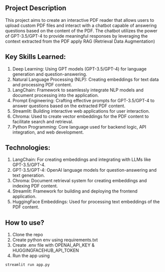 ## Project Description
This project aims to create an interactive PDF reader that allows users to upload custom PDF files and interact with a chatbot capable of answering questions based on the content of the PDF. The chatbot utilizes the power of GPT-3.5/GPT-4 to provide meaningful responses by leveraging the context extracted from the PDF apply RAG (Retrieval Data Augmentation)

## Key Skills Learned:
1. Deep Learning: Using GPT models (GPT-3.5/GPT-4) for language generation and question-answering.
2. Natural Language Processing (NLP): Creating embeddings for text data and processing PDF content.
3. LangChain: Framework to seamlessly integrate NLP models and document processing into the application.
4. Prompt Engineering: Crafting effective prompts for GPT-3.5/GPT-4 to answer questions based on the extracted PDF content.
5. Streamlit: Building interactive web applications for user interaction.
6. Chroma: Used to create vector embeddings for the PDF content to facilitate search and retrieval.
7. Python Programming: Core language used for backend logic, API integration, and web development.

## Technologies:
1. LangChain: For creating embeddings and integrating with LLMs like GPT-3.5/GPT-4.
2. GPT-3.5/GPT-4: OpenAI language models for question-answering and text generation.
3. Chroma: Document retrieval system for creating embeddings and indexing PDF content.
4. Streamlit: Framework for building and deploying the frontend application.
5. HuggingFace Embeddings: Used for processing text embeddings of the PDF content.

## How to use?
1. Clone the repo
2. Create python env using requirements.txt
3. Create .env file with OPENAI_API_KEY & HUGGINGFACEHUB_API_TOKEN
4. Run the app using
```
streamlit run app.py
```



